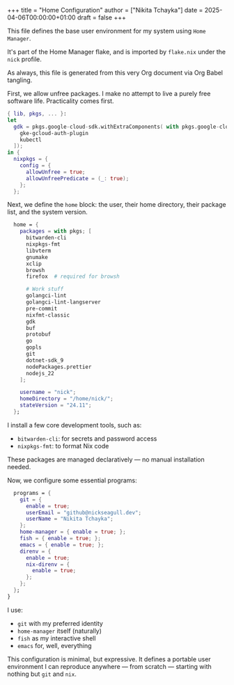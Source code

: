 +++
title = "Home Configuration"
author = ["Nikita Tchayka"]
date = 2025-04-06T00:00:00+01:00
draft = false
+++

This file defines the base user environment for my system using `Home Manager`.

It's part of the Home Manager flake, and is imported by `flake.nix` under the `nick` profile.

As always, this file is generated from this very Org document via Org Babel tangling.

First, we allow unfree packages. I make no attempt to live a purely free software life. Practicality comes first.

```nix
{ lib, pkgs, ... }:
let
  gdk = pkgs.google-cloud-sdk.withExtraComponents( with pkgs.google-cloud-sdk.components; [
    gke-gcloud-auth-plugin
    kubectl
  ]);
in {
  nixpkgs = {
    config = {
      allowUnfree = true;
      allowUnfreePredicate = (_: true);
    };
  };
```

Next, we define the `home` block: the user, their home directory, their package list, and the system version.

```nix
  home = {
    packages = with pkgs; [
      bitwarden-cli
      nixpkgs-fmt
      libvterm
      gnumake
      xclip
      browsh
      firefox  # required for browsh

      # Work stuff
      golangci-lint
      golangci-lint-langserver
      pre-commit
      nixfmt-classic
      gdk
      buf
      protobuf
      go
      gopls
      git
      dotnet-sdk_9
      nodePackages.prettier
      nodejs_22
    ];

    username = "nick";
    homeDirectory = "/home/nick/";
    stateVersion = "24.11";
  };
```

I install a few core development tools, such as:

-   `bitwarden-cli`: for secrets and password access
-   `nixpkgs-fmt`: to format Nix code

These packages are managed declaratively — no manual installation needed.

Now, we configure some essential programs:

```nix
  programs = {
    git = {
      enable = true;
      userEmail = "github@nickseagull.dev";
      userName = "Nikita Tchayka";
    };
    home-manager = { enable = true; };
    fish = { enable = true; };
    emacs = { enable = true; };
    direnv = {
      enable = true;
      nix-direnv = {
        enable = true;
      };
    };
  };
}
```

I use:

-   `git` with my preferred identity
-   `home-manager` itself (naturally)
-   `fish` as my interactive shell
-   `emacs` for, well, everything

This configuration is minimal, but expressive. It defines a portable user environment I can reproduce anywhere — from scratch — starting with nothing but `git` and `nix`.
